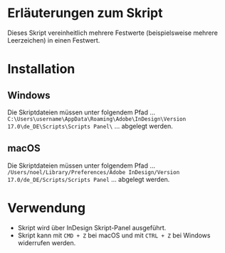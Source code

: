 # Erläuterungen zum Skript
Dieses Skript vereinheitlich mehrere Festwerte (beispielsweise mehrere Leerzeichen) in einen Festwert.

# Installation
## Windows
Die Skriptdateien müssen unter folgendem Pfad … `C:\Users\username\AppData\Roaming\Adobe\InDesign\Version 17.0\de_DE\Scripts\Scripts Panel\` … abgelegt werden.

## macOS
Die Skriptdateien müssen unter folgendem Pfad … `/Users/noel/Library/Preferences/Adobe InDesign/Version 17.0/de_DE/Scripts/Scripts Panel` … abgelegt werden.

# Verwendung
* Skript wird über InDesign Skript-Panel ausgeführt.
* Skript kann mit `CMD + Z` bei macOS und mit `CTRL + Z` bei Windows widerrufen werden.